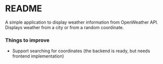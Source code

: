 # README

A simple application to display weather information from OpenWeather API. Displays weather from a city or from a random coordinate.

### Things to improve

- Support searching for coordinates (the backend is ready, but needs frontend implementation)

